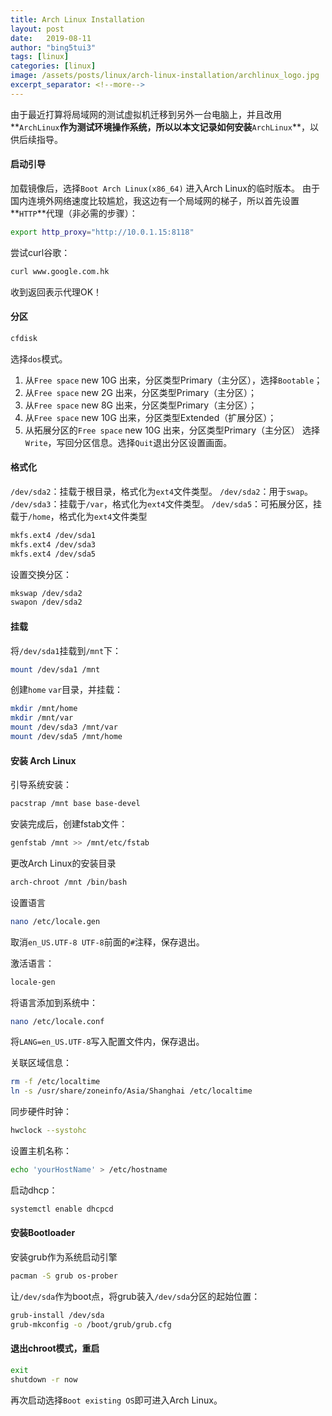 ```yaml
---
title: Arch Linux Installation
layout: post
date:   2019-08-11
author: "bing5tui3"
tags: [linux]
categories: [linux]
image: /assets/posts/linux/arch-linux-installation/archlinux_logo.jpg
excerpt_separator: <!--more-->
---
```


由于最近打算将局域网的测试虚拟机迁移到另外一台电脑上，并且改用**`ArchLinux`**作为测试环境操作系统，所以以本文记录如何安装**`ArchLinux`**，以供后续指导。

<!--more-->

#### 启动引导
加载镜像后，选择`Boot Arch Linux(x86_64)`
进入Arch Linux的临时版本。
由于国内连境外网络速度比较尴尬，我这边有一个局域网的梯子，所以首先设置**`HTTP`**代理（非必需的步骤）：

```bash
export http_proxy="http://10.0.1.15:8118"
```
尝试curl谷歌：
```bash
curl www.google.com.hk
```
收到返回表示代理OK！

#### 分区

```bash
cfdisk
```

选择`dos`模式。
1. 从`Free space` new 10G 出来，分区类型Primary（主分区），选择`Bootable`；
2. 从`Free space` new 2G 出来，分区类型Primary（主分区）；
3. 从`Free space` new 8G 出来，分区类型Primary（主分区）；
4. 从`Free space` new 10G 出来，分区类型Extended（扩展分区）；
5. 从拓展分区的`Free space` new 10G 出来，分区类型Primary（主分区）
选择`Write`，写回分区信息。选择`Quit`退出分区设置画面。

#### 格式化

`/dev/sda2`：挂载于根目录，格式化为`ext4`文件类型。
`/dev/sda2`：用于`swap`。
`/dev/sda3`：挂载于`/var`，格式化为`ext4`文件类型。
`/dev/sda5`：可拓展分区，挂载于`/home`，格式化为`ext4`文件类型

```bash
mkfs.ext4 /dev/sda1
mkfs.ext4 /dev/sda3
mkfs.ext4 /dev/sda5
```

设置交换分区：

```bash
mkswap /dev/sda2
swapon /dev/sda2
```

#### 挂载

将`/dev/sda1`挂载到`/mnt`下：

```bash
mount /dev/sda1 /mnt
```

创建`home` `var`目录，并挂载：

```bash
mkdir /mnt/home
mkdir /mnt/var
mount /dev/sda3 /mnt/var
mount /dev/sda5 /mnt/home
```

#### 安装 Arch Linux

引导系统安装：

```bash
pacstrap /mnt base base-devel
```

安装完成后，创建fstab文件：

```bash
genfstab /mnt >> /mnt/etc/fstab
```

更改Arch Linux的安装目录
```bash
arch-chroot /mnt /bin/bash
```

设置语言

```bash
nano /etc/locale.gen
```

取消`en_US.UTF-8 UTF-8`前面的`#`注释，保存退出。

激活语言：

```bash
locale-gen
```

将语言添加到系统中：

```bash
nano /etc/locale.conf
```

将`LANG=en_US.UTF-8`写入配置文件内，保存退出。

关联区域信息：

```bash
rm -f /etc/localtime
ln -s /usr/share/zoneinfo/Asia/Shanghai /etc/localtime
```

同步硬件时钟：

```bash
hwclock --systohc
```

设置主机名称：

```bash
echo 'yourHostName' > /etc/hostname
```

启动dhcp：
```bash
systemctl enable dhcpcd
```

#### 安装Bootloader

安装grub作为系统启动引擎

```bash
pacman -S grub os-prober
```

让`/dev/sda`作为boot点，将grub装入`/dev/sda`分区的起始位置：

```bash
grub-install /dev/sda
grub-mkconfig -o /boot/grub/grub.cfg
```

#### 退出chroot模式，重启

```sh
exit
shutdown -r now
```

再次启动选择`Boot existing OS`即可进入Arch Linux。
